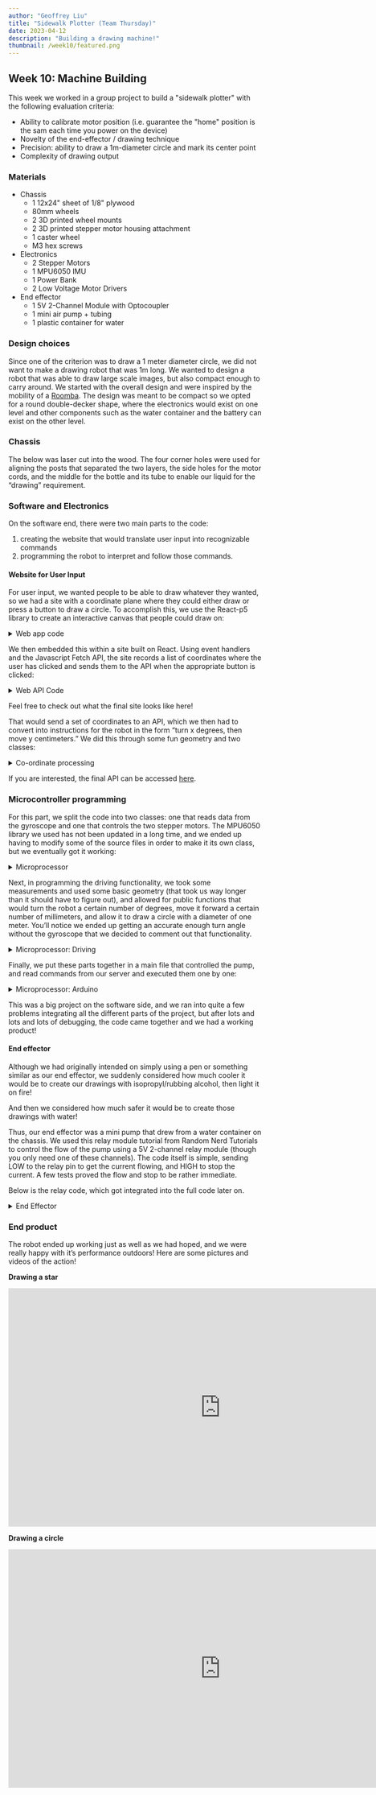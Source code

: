 ```yaml
---
author: "Geoffrey Liu"
title: "Sidewalk Plotter (Team Thursday)"
date: 2023-04-12
description: "Building a drawing machine!"
thumbnail: /week10/featured.png
---
```


## Week 10: Machine Building
This week we worked in a group project to build a "sidewalk plotter" with the following evaluation criteria:
* Ability to calibrate motor position (i.e. guarantee the "home" position is the sam each time you power on the device)
* Novelty of the end-effector / drawing technique
* Precision: ability to draw a 1m-diameter circle and mark its center point
* Complexity of drawing output

### Materials
* Chassis
  * 1 12x24" sheet of 1/8" plywood
  * 80mm wheels
  * 2 3D printed wheel mounts
  * 2 3D printed stepper motor housing attachment
  * 1 caster wheel
  * M3 hex screws
* Electronics
  * 2 Stepper Motors
  * 1 MPU6050 IMU
  * 1 Power Bank
  * 2 Low Voltage Motor Drivers
* End effector
  * 1 5V 2-Channel Module with Optocoupler
  * 1 mini air pump + tubing
  * 1 plastic container for water

### Design choices

Since one of the criterion was to draw a 1 meter diameter circle, we did not want to make a drawing robot that was 1m long. We wanted to design a robot that was able to draw large scale images, but also compact enough to carry around. We started with the overall design and were inspired by the mobility of a [Roomba](https://www.irobot.com/en_US/roomba.html). The design was meant to be compact so we opted for a round double-decker shape, where the electronics would exist on one level and other components such as the water container and the battery can exist on the other level.

### Chassis

The below was laser cut into the wood. The four corner holes were used for aligning the posts that separated the two layers, the side holes for the motor cords, and the middle for the bottle and its tube to enable our liquid for the “drawing” requirement.


### Software and Electronics

On the software end, there were two main parts to the code:
1. creating the website that would translate user input into recognizable commands
2. programming the robot to interpret and follow those commands.

#### Website for User Input

For user input, we wanted people to be able to draw whatever they wanted, so we had a site with a coordinate plane where they could either draw or press a button to draw a circle. To accomplish this, we use the React-p5 library to create an interactive canvas that people could draw on:


<details>
<summary>Web app code</summary>

```javascript
export default function Canvas(props) {

    const setup = (p5, canvasParentRef) => {
        p5.createCanvas(props.width, props.height).parent(canvasParentRef)
    }

    const mp = (e) => {
        if (e.mouseY > 620 || e.mouseY < 0 || e.mouseX > 1080 || e.mouseX < 0) {
            return;
        }
        mouseX = e.mouseX;
        mouseY = e.mouseY;
        props.x_coordinates.push(mouseX);
        props.y_coordinates.push(mouseY);
        props.pen.push(1);
    }

    const draw = (p5) => {
        if (props.clear) {
            p5.clear();
            props.clearHandler();
            mouseX=0;
            mouseY=0;
            pmouseX=0;
            pmouseY=0;
        }
        p5.background(255, 0);
        p5.line(mouseX, mouseY, pmouseX, pmouseY);
        pmouseX = mouseX;
        pmouseY = mouseY;
    };

    return <Sketch setup={setup} draw={draw} mousePressed={mp} />;
};
```

</details>

We then embedded this within a site built on React. Using event handlers and the Javascript Fetch API, the site records a list of coordinates where the user has clicked and sends them to the API when the appropriate button is clicked:

<details>
<summary>Web API Code</summary>

```javascript
function App() {
  const [clear, setClear] = useState(false);
  let array1 = [];
  let array2 = [];
  let array3 = [];

  const clearHandler = () => {
    setClear(false);
  }

  const handleClick = (circle) => {
    setClear(true);
    let today = new Date(),
      time = today.getHours() + ':' + today.getMinutes() + ':' + today.getSeconds();
    let jsonData;

    if (circle) {
      jsonData = {
        "x_coordinates": array1,
        "y_coordinates": array2,
        "pen": array3,
        "time": time,
        "circle": true
      }
    } else {
      jsonData = {
        "x_coordinates": array1,
        "y_coordinates": array2,
        "pen": array3,
        "time": time,
        "circle": false
      }

    }
    jsonData = JSON.stringify(jsonData);
    console.log(jsonData);
    fetch('https://ps70-api.vercel.app/', {
      method: 'POST',
      mode: 'cors',
      headers: {
        'Accept': 'application/json',
        'Content-Type': 'application/json'
      },
      body: jsonData
    })
      .then(response => console.log(response))
  }

  return (
    <div class="App">
      <h1>PS70 Sidewalk Plotter App</h1>
      <h3>Draw what you want to create below!</h3>
      <div class="container">
        <img src="https://img.freepik.com/free-vector/abstract-horizontal-grid-lines-graph-style-graphic-design_1017-39918.jpg?w=1080" alt="Grid" />
        <Canvas width="1080" height="600" x_coordinates={array1} y_coordinates={array2} pen={array3} clear={clear} clearHandler={clearHandler} />
      </div>
      <button class="button-green" onClick={() => handleClick(false)}>Send to Plotter</button>
      <button class="button-blue" onClick={() => handleClick(true)}>Draw Circle ⚪</button>
      <button class="button-red" onClick={() => setClear(true)}>Clear</button>
    </div>
  );
}

export default App;
```

</details>

Feel free to check out what the final site looks like here!

That would send a set of coordinates to an API, which we then had to convert into instructions for the robot in the form “turn x degrees, then move y centimeters.” We did this through some fun geometry and two classes:

<details>
<summary>Co-ordinate processing</summary>

```javascript
class Point {
  constructor(ls) {
    this.x = ls[0];
    this.y = ls[1];
  }

  distance(other) {
    /*
      * Gets distance between current point and new point
      */
    return Math.sqrt(Math.pow(this.x - other.x, 2) + Math.pow(this.y - other.y, 2));
  }

  angle(other) {
    /*
      * Gets angle between current point and new point
      * If facing east, how many degrees to turn counterclockwise to face new point
      */
    if (this.x === other.x) {
      return (this.y < other.y ? 90 : 270);
    }
    const slope = (this.y - other.y) / (this.x - other.x)
    const angle = Math.atan(slope) * (180 / Math.PI);
    if (this.x > other.x) {
      return 180 + angle;
    } else {
      return 360 + angle;
    }
  }

  toString() {
    return `(${this.x}, ${this.y})`;
  }
}

module.exports = Point;
```

```javascript
class Robot {
  constructor() {
    this.position = new Point([0, 0]);
    this.angle = 0;
  }

  get_distance(coordinate) {
    /*
      * Gets distance robot needs to travel
      */
    return this.position.distance(coordinate);
  }

  get_angle(coordinate) {
    /*
      * Gets angle between current angle and new angle to turn to
      * adjusts this to be between -180 and 180 to avoid unnecessary turns
      */
    const angle = (this.position.angle(coordinate) - this.angle) % 360;
    if (Math.abs(angle) < 180) {
      return angle;
    } else if (angle < 0) {
      return 360 + angle;
    } else {
      return angle - 360;
    }
  }

  moveto(coordinate) {
    /*
      * Updates robot's position and angle to new values
      * Returns the command 
      */
    const angle_change = this.get_angle(coordinate);
    const distance_change = this.get_distance(coordinate);
    this.position = coordinate;
    this.angle = this.angle + angle_change;
    return {
      angle: angle_change,
      distance: distance_change
    }
  }

  generateInstructions(coordinates) {
    const instructions = []
    for (const c of coordinates) {
      let instruct = this.moveto(new Point(c.slice(0, 2)));
      instruct.pendown = c[2];
      instructions.push(instruct);
    }
    return instructions;
  }
}

module.exports = Robot;
```

```javascript
const express = require('express');
const cors=require("cors");
const Robot = require('./Robot');

const app = express();
const port = 3000;
let output = {
  instructions: [],
  id: 0
}

let current_gyro = {
  x: 0,
  y: 0,
  z: 0
}

app.use(express.json());

const corsOptions ={
   origin:'*', 
   credentials:true,            
   optionSuccessStatus:200,
}

function getRandomInt(min, max) {
  min = Math.ceil(min);
  max = Math.floor(max);
  return Math.floor(Math.random() * (max - min + 1)) + min;
}

app.use(cors(corsOptions))

app.post('/gyro', (req, res) => {
  let euler_x = req.body.euler_x * 180 / Math.PI;
  let euler_y = req.body.euler_y * 180 / Math.PI;
  let euler_z = req.body.euler_z * 180 / Math.PI;
  current_gyro = {
    x: euler_x,
    y: euler_y,
    z: euler_z,
  }
  res.send(`Set gyro to ${current_gyro}`);
});

app.get('/gyro', (req, res) => {
  res.send(current_gyro);
});

app.get('/', (req, res) => {
  res.send(output);
})

app.post('/', (req, res) => {
  console.log(req.body);
  const xdata = req.body.x_coordinates;
  const ydata = req.body.y_coordinates;
  const pen = req.body.pen;
  //const time = req.body.time;
  let coordinates = [];
  for (let i = 0; i < xdata.length; i++) {
    coordinates.push([xdata[i] * 2, ydata[i] * 2, pen[i]]);
  }
  const robbo = new Robot();
  const instructions = robbo.generateInstructions(coordinates);
  let t = getRandomInt(0, 10000);

  if (req.body.circle) {
    t = t * -1;
    output = {
      instructions: instructions,
      id: t
    }
  } else {
    output = {
      instructions: instructions,
      id: t
    }
  }
  res.send(`Set data to ${output}`);
})

app.listen(port, () => {
  console.log(`API Started On Port ${port}`);
})

module.exports = app;
```

</details>

If you are interested, the final API can be accessed [here](https://ps70-api.vercel.app/).

### Microcontroller programming

For this part, we split the code into two classes: one that reads data from the gyroscope and one that controls the two stepper motors. The MPU6050 library we used has not been updated in a long time, and we ended up having to modify some of the source files in order to make it its own class, but we eventually got it working:

<details>
<summary>Microprocessor</summary>

**Gyro.h:**

```cpp
# ifndef GYRO_H
# define GYRO_H
# include <WiFi.h>
# include <HTTPClient.h>
# include <ArduinoJson.h>
# include <WebServer.h>
# include "helper_3dmath.h"
# include "Wire.h"
# include "I2Cdev.h"
# include "MPU6050_6Axis_MotionApps20.h"

class Gyro
{
  private:
    MPU6050 mpu;
    bool dmpReady;  // set true if DMP init was successful
    uint8_t mpuIntStatus;   // holds actual interrupt status byte from MPU
    uint8_t devStatus;      // return status after each device operation (0 = success, !0 = error)
    uint16_t packetSize;    // expected DMP packet size (default is 42 bytes)
    uint16_t fifoCount;     // count of all bytes currently in FIFO
    uint8_t fifoBuffer[64]; // FIFO storage buffer
    Quaternion q;           // [w, x, y, z]         quaternion container
    VectorInt16 aa;         // [x, y, z]            accel sensor measurements
    VectorInt16 aaReal;     // [x, y, z]            gravity-free accel sensor measurements
    VectorInt16 aaWorld;    // [x, y, z]            world-frame accel sensor measurements
    VectorFloat gravity;    // [x, y, z]            gravity vector
    float euler[3];         // [psi, theta, phi]    Euler angle container
    float ypr[3];           // [yaw, pitch, roll]   yaw/pitch/roll container and gravity vector
    volatile bool mpuInterrupt;
    StaticJsonDocument<250> jsonDocument;
    char buffer[250];
    int interrupt_pin;
    String gyroURL;

  public:
    Gyro(String url);
    static void dmpDataReady();
    void create_json(char *tag, float*value, char *unit);
void add_json_object(char*tag, float value, char *unit);
char*getEuler();
    void gyroSetup();
    void updateGyro();
    void sendGyro();
    float getCurrentAngle();
};

# endif
```

**Gyro.cpp:**

```cpp
# include "Gyro.h"
# include "MPU6050_6Axis_MotionApps20.h"
# include <WiFi.h>
# include <HTTPClient.h>
# include <ArduinoJson.h>
# include <WebServer.h>
# include "I2Cdev.h"
# include "Wire.h"
# define PI 3.1415926535897932384626433832795

Gyro :: Gyro(String url) {
  gyroURL = url;
  dmpReady = false;
  mpuInterrupt = false;
  interrupt_pin = 2;
}
void Gyro :: dmpDataReady() {
  return;
}
void Gyro :: create_json(char *tag, float*value, char *unit) {
  jsonDocument.clear();
  jsonDocument["type"] = tag;
  jsonDocument["euler_x"] = value[0];
  jsonDocument["euler_y"] = value[1];
  jsonDocument["euler_z"] = value[2];
  jsonDocument["unit"] = unit;
  serializeJson(jsonDocument, buffer);
}
void Gyro :: add_json_object(char*tag, float value, char *unit) {
  JsonObject obj = jsonDocument.createNestedObject();
  obj["type"] = tag;
  obj["value"] = value;
  obj["unit"] = unit;
}
char*Gyro :: getEuler() {
  create_json("euler_x", euler, "degrees");
  return buffer;
}

void Gyro :: sendGyro() {
  HTTPClient http;
  // Your Domain name with URL path or IP address with path
  http.begin(gyroURL);
  updateGyro();
  create_json("euler_x", euler, "degrees");
  http.addHeader("Content-Type", "application/json");
  int httpResponseCode = http.POST(buffer);
  http.end();
}

float Gyro :: getCurrentAngle() {
  return euler[0] * 180 / PI;
}

void Gyro :: gyroSetup() {
  Wire.begin(12, 13);
  mpu.initialize();
  pinMode(interrupt_pin, INPUT);
  devStatus = mpu.dmpInitialize();
  mpu.setXGyroOffset(90);
  mpu.setYGyroOffset(44);
  mpu.setZGyroOffset(10);
  mpu.setZAccelOffset(1060); // 1688 factory default for my test chip
  mpu.setXAccelOffset(1491);
  mpu.setYAccelOffset(-5467);
  if (devStatus == 0) {
    // Calibration Time: generate offsets and calibrate our MPU6050
    mpu.CalibrateAccel(10);
    mpu.CalibrateGyro(10);
    mpu.PrintActiveOffsets();
    // turn on the DMP, now that it's ready
    Serial.println(F("Enabling DMP..."));
    mpu.setDMPEnabled(true);
    // enable Arduino interrupt detection
    Serial.print(F("Enabling interrupt detection (Arduino external interrupt "));
    Serial.print(digitalPinToInterrupt(interrupt_pin));
    Serial.println(F(")..."));
    attachInterrupt(digitalPinToInterrupt(interrupt_pin), dmpDataReady, RISING);
    mpuInterrupt = true;
    mpuIntStatus = mpu.getIntStatus();
    // set our DMP Ready flag so the main loop() function knows it's okay to use it
    Serial.println(F("DMP ready! Waiting for first interrupt..."));
    dmpReady = true;
    // get expected DMP packet size for later comparison
    packetSize = mpu.dmpGetFIFOPacketSize();
  } else {
    // ERROR!
    // 1 = initial memory load failed
    // 2 = DMP configuration updates failed
    // (if it's going to break, usually the code will be 1)
    Serial.print(F("DMP Initialization failed (code "));
    Serial.print(devStatus);
    Serial.println(F(")"));
  }
  // setup_task();
  mpu.dmpGetCurrentFIFOPacket(fifoBuffer);
  mpu.dmpGetQuaternion(&q, fifoBuffer);
  mpu.dmpGetEuler(euler, &q);
}
void Gyro :: updateGyro(){
  if (mpu.dmpGetCurrentFIFOPacket(fifoBuffer)){
    mpu.dmpGetQuaternion(&q, fifoBuffer);
    mpu.dmpGetEuler(euler, &q);
  }
}
```

</details>

Next, in programming the driving functionality, we took some measurements and used some basic geometry (that took us way longer than it should have to figure out), and allowed for public functions that would turn the robot a certain number of degrees, move it forward a certain number of millimeters, and allow it to draw a circle with a diameter of one meter. You’ll notice we ended up getting an accurate enough turn angle without the gyroscope that we decided to comment out that functionality.

<details>
<summary>Microprocessor: Driving</summary>

*Driving.h*

```cpp
# ifndef DRIVING_H
# define DRIVING_H
# include <AccelStepper.h>
# include <Arduino.h>
# include "Gyro.h"
# include <ArduinoJson.h>

class Driving
{
  private:
    AccelStepper stepper1;
    AccelStepper stepper2;
    int maxSpeed;
    int maxAccel;
    int motorStepsPerRevolution;
    float machineToMotor(float machine_degrees);
    float forwardToMotor(float forward_mm);
    void execute(float deg1, float deg2);
    Gyro myGyro = Gyro("");
    void motorReset();

  public:
    Driving(int pin1, int pin2, int pin3, int pin4, int maxSpeed, int maxAccel, int motorStepsPerRevolution, String url);
    void move_forward(float forward_mm);
    void turn(float machine_degrees);
    void setup();
    void draw_circle(float diameter);
    void sendGyro();
};

# endif
```

*Driving.cpp*

```cpp
# include "Driving.h"
# include <Arduino.h>
# include "Gyro.h"
# include <AccelStepper.h>
# include <Arduino.h>
# include "I2Cdev.h"
# include "MPU6050_6Axis_MotionApps20.h"
# include <ArduinoJson.h>

# define PI 3.1415926535897932384626433832795
// #define WHEEL_RADIUS 34.0
# define WHEEL_RADIUS 40.0
# define TURNING_RADIUS 136

Driving :: Driving(int pin1, int pin2, int pin3, int pin4, int maxSp, int maxAc, int motorSPR, String url) {
  myGyro = Gyro(url);
  stepper1 = AccelStepper(AccelStepper::DRIVER, pin1, pin2);
  stepper2 = AccelStepper(AccelStepper::DRIVER, pin3, pin4);
  maxSpeed = maxSp;
  maxAccel = maxAc;
  motorStepsPerRevolution = motorSPR;
}

void Driving :: motorReset() {
  stepper1.setMaxSpeed(maxSpeed);
  stepper1.setAcceleration(maxAccel);
  stepper2.setMaxSpeed(maxSpeed);
  stepper2.setAcceleration(maxAccel);
}

void Driving :: setup() {
  motorReset();
  myGyro.gyroSetup();
}

// Converts machine turning degrees to motor degrees
float Driving :: machineToMotor(float machine_degrees) {
    return machine_degrees * TURNING_RADIUS / (WHEEL_RADIUS);
}

// Converts forward distance (in cm) to motor degrees
float Driving :: forwardToMotor(float forward_cm) {
  return forward_cm *180 / (PI* WHEEL_RADIUS);
}

// Loops through to execute whatever commands are sent to the two motors
void Driving :: execute(float deg1, float deg2) {
  stepper1.setCurrentPosition(0);
  stepper2.setCurrentPosition(0);
  delay(100);
  stepper1.moveTo(deg1);
  stepper2.moveTo(deg2);
  while (stepper1.distanceToGo() != 0 && stepper2.distanceToGo() != 0) {
    stepper1.run();
    stepper2.run();
    // myGyro.updateGyro();
    // myGyro.sendGyro();
  }
}

// moves machine forward x centimeters
void Driving :: move_forward(float forward_cm) {
  float degrees = forwardToMotor(forward_cm) * motorStepsPerRevolution/360;
  execute(degrees, degrees);
}

// Turns machine X degrees
void Driving :: turn(float machine_degrees) {
  float degrees = machineToMotor(machine_degrees) * motorStepsPerRevolution/360;

  // set up gyro
  float current_degrees = myGyro.getCurrentAngle();
  execute(-1*degrees, degrees);

  // Uncomment to act on degree change.
  // need to worry about measurements getting cut off and also direction.
  // float degree_change = myGyro.getCurrentDegrees() - current_degrees;
  // if (abs(machine_degrees - degree_change) > 5) {
  //   turn(machine_degrees - degree_change);
  // }
}

void Driving :: draw_circle(float diameter) {
  // Go to outside of
  float max_speed = 150;
  float max_accel = 4000;
  float inner_distance = 1.9 *PI* (diameter - TURNING_RADIUS*2); // no /2
float outer_distance = 1.9*PI *(diameter + TURNING_RADIUS*2);
  float inner_val = inner_distance / (inner_distance + outer_distance);
  float outer_val = outer_distance / (inner_distance + outer_distance);

  stepper1.setMaxSpeed(max_speed *inner_val);
  stepper1.setAcceleration(max_accel*inner_val);
  stepper2.setMaxSpeed(max_speed *outer_val);
stepper2.setAcceleration(max_accel* outer_val);

  float degrees1 = forwardToMotor(inner_distance) *motorStepsPerRevolution/360;
float degrees2 = forwardToMotor(outer_distance)* motorStepsPerRevolution/360;
  execute(degrees2, degrees1);

}

void Driving :: sendGyro(){
  myGyro.sendGyro();
}
```

</details>

Finally, we put these parts together in a main file that controlled the pump, and read commands from our server and executed them one by one:

<details>
<summary>Microprocessor: Arduino</summary>

*drawing_robot.ino*

```cpp
# include <AccelStepper.h>
# include <WiFi.h>
# include "gyro.h"
# include <HTTPClient.h>
# include <ArduinoJson.h>
# include "Driving.h"
// #include <Wire.h>

# define MAX_ACCELERATION 50
# define MAX_SPEED 200
# define WATER_PIN 40
# define INTERRUPT_PIN 2

// Connect to WiFi
const char*ssid = "MAKERSPACE";
const char* password = "12345678";
bool first_read = true;
int id;

// Set up server for reading instructions
const String apiURL = "<https://ps70-api.vercel.app/>";
const String gyroURL = "<https://ps70-api.vercel.app/gyro>";

// Define motor pin connections
const int motorPin1 = 11;
const int motorPin2 = 10;
const int motorPin3 = 7;
const int motorPin4 = 6;

// Define the motor steps per revolution
const int motorStepsPerRevolution = 200;
long old_id = -1;

Driving driver = Driving(motorPin1, motorPin2, motorPin3, motorPin4, MAX_SPEED, MAX_ACCELERATION, motorStepsPerRevolution, gyroURL);

void setup() {
  // Set max speed and acceleration
  driver.setup();

  // Set up water pump pin
  pinMode(WATER_PIN, OUTPUT);
  Serial.begin(115200);

  // Set up WiFi
  WiFi.begin(ssid, password);
  while (WiFi.status() != WL_CONNECTED) {
    delay(1000);
    Serial.println("Connecting to WiFi");
  }
  Serial.println("Connected to the WiFi network");

}

void toggle_pump(int on) {
  if (on) {
    digitalWrite(WATER_PIN, LOW);
  } else {
    digitalWrite(WATER_PIN, HIGH);
  }
}

void draw_circle(float diameter) {
  toggle_pump(1);
  delay(300);
  toggle_pump(0);
  driver.move_forward(diameter / 2);
  driver.turn(90);
  toggle_pump(1);
  driver.draw_circle(diameter);
  toggle_pump(0);
}

void loop() {
  // Serial.println("Refreshing");
  if ((WiFi.status() == WL_CONNECTED)) {
    HTTPClient http;
    http.begin(apiURL);
    int httpResponseCode = http.GET();
    if (httpResponseCode > 0) {
      String payload = http.getString();
      DynamicJsonDocument doc(8192);
      DeserializationError error = deserializeJson(doc, payload);
      if (error) {
        Serial.println("Deserialization Error");
        return;
      }
      http.end();
      driver.sendGyro();

      id = doc["id"];
      
      if (id != old_id && !first_read) {
        if (id > 0) {
          for (JsonObject instruction : doc["instructions"].as<JsonArray>()) {
            double instruction_angle = instruction["angle"];
            double instruction_distance = instruction["distance"];
            int instruction_pendown = instruction["pendown"];
            toggle_pump(0);
            driver.turn(instruction_angle);
            toggle_pump(instruction_pendown);
            driver.move_forward(instruction_distance);
          }
        } else {
          toggle_pump(1);
          draw_circle(1000);
          toggle_pump(0);
        }
      old_id = id;
      toggle_pump(0);
    }
    first_read = false;
    driver.setup();
  }
}
}
```

</details>

This was a big project on the software side, and we ran into quite a few problems integrating all the different parts of the project, but after lots and lots and lots of debugging, the code came together and we had a working product!

#### End effector

Although we had originally intended on simply using a pen or something similar as our end effector, we suddenly considered how much cooler it would be to create our drawings with isopropyl/rubbing alcohol, then light it on fire!

And then we considered how much safer it would be to create those drawings with water!

Thus, our end effector was a mini pump that drew from a water container on the chassis. We used this relay module tutorial from Random Nerd Tutorials to control the flow of the pump using a 5V 2-channel relay module (though you only need one of these channels). The code itself is simple, sending LOW to the relay pin to get the current flowing, and HIGH to stop the current. A few tests proved the flow and stop to be rather immediate.

Below is the relay code, which got integrated into the full code later on.

<details>
<summary>End Effector</summary>

```cpp
//changed from 26
const int relay = 40;

void setup() {
  Serial.begin(115200);
  pinMode(relay, OUTPUT);
}

void loop() {
  // Normally Open configuration, send LOW signal to let current flow
  // (if you're usong Normally Closed configuration send HIGH signal)
  digitalWrite(relay, LOW);
  Serial.println("Current Flowing");
  delay(5000);
  
  // Normally Open configuration, send HIGH signal stop current flow
  // (if you're usong Normally Closed configuration send LOW signal)
  digitalWrite(relay, HIGH);
  Serial.println("Current not Flowing");
  delay(1000);
}
```

</details>

### End product

The robot ended up working just as well as we had hoped, and we were really happy with it’s performance outdoors! Here are some pictures and videos of the action!

**Drawing a star**

<iframe width="843" height="474" src="https://www.youtube.com/embed/XGXfDdbjJo8" title="star demo" frameborder="0" allow="accelerometer; autoplay; clipboard-write; encrypted-media; gyroscope; picture-in-picture; web-share" allowfullscreen></iframe>

**Drawing a circle**

<iframe width="843" height="474" src="https://www.youtube.com/embed/9HmAaRooH9c" title="circle demo" frameborder="0" allow="accelerometer; autoplay; clipboard-write; encrypted-media; gyroscope; picture-in-picture; web-share" allowfullscreen></iframe>

